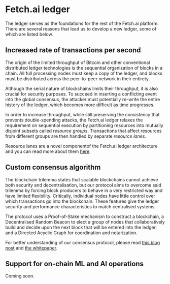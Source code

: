 # Fetch.ai ledger

The ledger serves as the foundations for the rest of the Fetch.ai platform. There are several reasons that lead us to develop a new ledger, some of which are listed below.

## Increased rate of transactions per second

The origin of the limited throughput of Bitcoin and other conventional distributed ledger technologies is the sequential organization of blocks in a chain. All full processing nodes must keep a copy of the ledger, and blocks must be distributed across the peer-to-peer network in their entirety.

Although the serial nature of blockchains limits their throughput, it is also crucial for security purposes. To succeed in inserting a conflicting event into the global consensus, the attacker must potentially re-write the entire history of the ledger, which becomes more difficult as time progresses.

In order to increase throughput, while still preserving the consistency that prevents double-spending attacks, the Fetch.ai ledger relaxes the requirement on sequential execution by partitioning resources into mutually disjoint subsets called _resource groups_. Transactions that affect resources from different groups are then handled by separate _resource lanes_.

Resource lanes are a novel componentof the Fetch.ai ledger architecture and you can read more about them [here](architecture.md).


## Custom consensus algorithm

The blockchain trilemma states that scalable blockchains cannot achieve both security and decentralisation, but our protocol aims to overcome said trilemma by forcing block producers to behave in a very restricted way and have limited flexibility. Critically, individual nodes have little control over which transactions go into the blockchain. These features give the ledger security and performance characteristics to match centralised systems.

The protocol uses a Proof-of-Stake mechanism to construct a blockchain, a Decentralised Random Beacon to elect a
group of nodes that collaboratively build and decide upon the next block that will be entered into the ledger, and a Directed Acyclic Graph for coordination and notarization.

For better understanding of our consensus protocol, please read [this blog post](https://medium.com/fetch-ai/a-minimal-agency-consensus-scheme-2a9a2fae7d26) and [the whitepaper](https://www.fetch.ai/uploads/Fetch.AI-A-Minimum-Agency-Consensus-Paper.pdf).

## Support for on-chain ML and AI operations

Coming soon.
